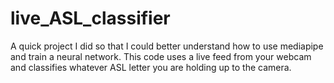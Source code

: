 # live_ASL_classifier
A quick project I did so that I could better understand how to use mediapipe and train a neural network. This code uses a live feed from your webcam and classifies whatever ASL letter you are holding up to the camera.
